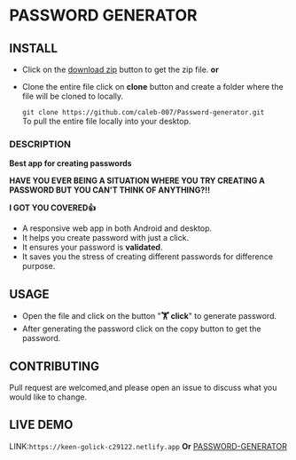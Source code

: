 # PASSWORD GENERATOR

## INSTALL
 * Click on the [download zip](https://github.com/caleb-007/Password-generator/archive/master.zip) button to get the zip file.
                     **or**
 * Clone the entire file click on **clone** button and create a folder where the file will be cloned to locally.
     
   ```git clone https://github.com/caleb-007/Password-generator.git```\
  To pull the entire file locally into your desktop.
### DESCRIPTION
**Best app for creating passwords**

**HAVE YOU EVER BEING A SITUATION WHERE YOU TRY CREATING A PASSWORD BUT YOU CAN'T THINK OF ANYTHING?!!**
 
**I GOT YOU COVERED👍**
* A responsive web app in both Android and desktop.
* It helps you create password with just a click.
* It ensures your password is **validated**.
* It saves you the stress of creating different passwords for difference purpose.


## USAGE 
* Open the file and click on the button "**🏋️ click**" to generate password.
* After generating the password click on the copy button to get the password.

## CONTRIBUTING 
 Pull request are welcomed,and please open an issue to discuss what you would like to change.
## LIVE DEMO
  LINK:```https://keen-golick-c29122.netlify.app```
**Or**
[PASSWORD-GENERATOR](https://keen-golick-c29122.netlify.app)
